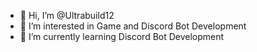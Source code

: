 - 👋 Hi, I’m @Ultrabuild12
- 👀 I’m interested in Game and Discord Bot Development
- 🌱 I’m currently learning Discord Bot Development
